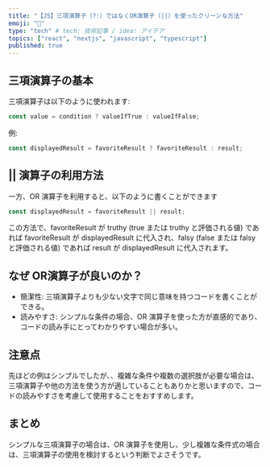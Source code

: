 ```yaml
---
title: "【JS】三項演算子（?:）ではなくOR演算子（||）を使ったクリーンな方法"
emoji: "👋"
type: "tech" # tech: 技術記事 / idea: アイデア
topics: ["react", "nextjs", "javascript", "typescript"]
published: true
---
```


## 三項演算子の基本

三項演算子は以下のように使われます:

```js
const value = condition ? valueIfTrue : valueIfFalse;
```

例:

```js
const displayedResult = favoriteResult ? favoriteResult : result;
```

## || 演算子の利用方法

一方、OR 演算子を利用すると、以下のように書くことができます

```js
const displayedResult = favoriteResult || result;
```

この方法で、favoriteResult が truthy (true または truthy と評価される値) であれば favoriteResult が displayedResult に代入され、falsy (false または falsy と評価される値) であれば result が displayedResult に代入されます。

## なぜ OR演算子が良いのか？

- 簡潔性: 三項演算子よりも少ない文字で同じ意味を持つコードを書くことができる。
- 読みやすさ: シンプルな条件の場合、OR 演算子を使った方が直感的であり、コードの読み手にとってわかりやすい場合が多い。

## 注意点

先ほどの例はシンプルでしたが、、複雑な条件や複数の選択肢が必要な場合は、三項演算子や他の方法を使う方が適していることもありかと思いますので、コードの読みやすさを考慮して使用することをおすすめします。

## まとめ

シンプルな三項演算子の場合は、OR 演算子を使用し、少し複雑な条件式の場合は、三項演算子の使用を検討するという判断でよさそうです。
